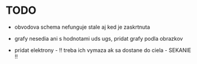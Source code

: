 # TODO

- obvodova schema nefunguje stale aj ked 
je zaskrtnuta

- grafy nesedia ani s hodnotami uds ugs,
pridat grafy podla obrazkov

- pridat elektrony - !! treba ich vymaza
ak sa dostane do ciela - SEKANIE !!

